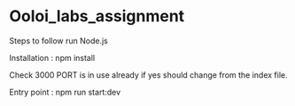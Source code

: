 # Ooloi_labs_assignment

Steps to follow run Node.js

Installation : npm install

Check 3000 PORT is in use already if yes should change from the index file.

Entry point : npm run start:dev

